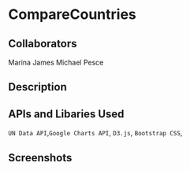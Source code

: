 # CompareCountries

## Collaborators
Marina James
Michael Pesce

## Description

## APIs and Libaries Used
`UN Data API`,`Google Charts API`, `D3.js`, `Bootstrap CSS`, 
## Screenshots
